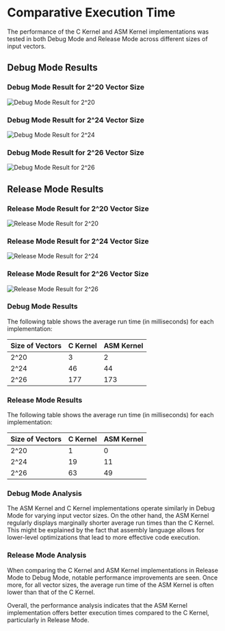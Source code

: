 # **Comparative Execution Time**

The performance of the C Kernel and ASM Kernel implementations was tested in both Debug Mode and Release Mode across different sizes of input vectors.
 ## Debug Mode Results

### Debug Mode Result for 2^20 Vector Size
![Debug Mode Result for 2^20](DebugModeResult20.jpg)


### Debug Mode Result for 2^24 Vector Size
![Debug Mode Result for 2^24](DebugModeResult24.jpg)


### Debug Mode Result for 2^26 Vector Size
![Debug Mode Result for 2^26](DebugModeResult26.jpg)


## Release  Mode Results
 
### Release Mode Result for 2^20 Vector Size
![Release Mode Result for 2^20](ReleaseModeResult20.jpg)

### Release Mode Result for 2^24 Vector Size
![Release Mode Result for 2^24](ReleaseModeResult24.jpg)

### Release Mode Result for 2^26 Vector Size
![Release Mode Result for 2^26](ReleaseModeResult26.jpg)


### Debug Mode Results
The following table shows the average run time (in milliseconds) for each implementation:


| Size of Vectors | C Kernel | ASM Kernel |
|-----------------|----------|------------|
| 2^20            | 3        | 2          |
| 2^24            | 46       | 44         |
| 2^26            | 177      | 173        |

### Release Mode Results
The following table shows the average run time (in milliseconds) for each implementation:


| Size of Vectors | C Kernel | ASM Kernel |
|-----------------|----------|------------|
| 2^20            | 1        | 0          |
| 2^24            | 19       | 11         |
| 2^26            | 63       | 49         |


### Debug Mode Analysis

The ASM Kernel and C Kernel implementations operate similarly in Debug Mode for varying input vector sizes. On the other hand, the ASM Kernel regularly displays marginally shorter average run times than the C Kernel. This might be explained by the fact that assembly language allows for lower-level optimizations that lead to more effective code execution.

### Release Mode Analysis

When comparing the C Kernel and ASM Kernel implementations in Release Mode to Debug Mode, notable performance improvements are seen. Once more, for all vector sizes, the average run time of the ASM Kernel is often lower than that of the C Kernel. 

Overall, the performance analysis indicates that the ASM Kernel implementation offers better execution times compared to the C Kernel, particularly in Release Mode. 
